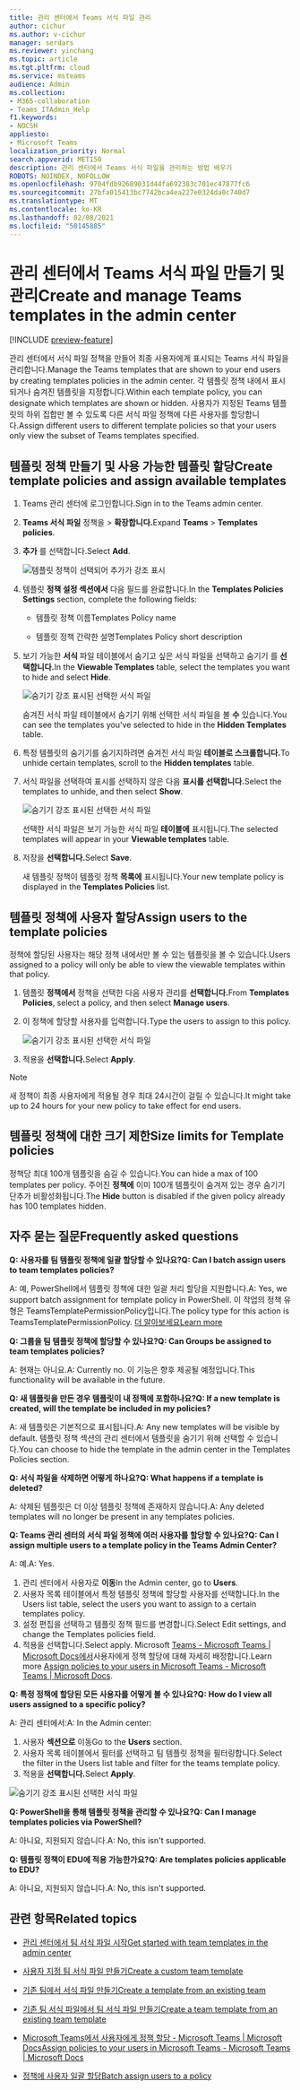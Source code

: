 ```yaml
---
title: 관리 센터에서 Teams 서식 파일 관리
author: cichur
ms.author: v-cichur
manager: serdars
ms.reviewer: yinchang
ms.topic: article
ms.tgt.pltfrm: cloud
ms.service: msteams
audience: Admin
ms.collection:
- M365-collaboration
- Teams_ITAdmin_Help
f1.keywords:
- NOCSH
appliesto:
- Microsoft Teams
localization_priority: Normal
search.appverid: MET150
description: 관리 센터에서 Teams 서식 파일을 관리하는 방법 배우기
ROBOTS: NOINDEX, NOFOLLOW
ms.openlocfilehash: 9704fdb92689031d44fa692383c701ec47877fc6
ms.sourcegitcommit: 27bfa015413bc7742bca4ea227e0324da0c740d7
ms.translationtype: MT
ms.contentlocale: ko-KR
ms.lasthandoff: 02/08/2021
ms.locfileid: "50145885"
---
```

# <a name="create-and-manage-teams-templates-in-the-admin-center"></a><span data-ttu-id="77cf1-103">관리 센터에서 Teams 서식 파일 만들기 및 관리</span><span class="sxs-lookup"><span data-stu-id="77cf1-103">Create and manage Teams templates in the admin center</span></span>

[!INCLUDE [preview-feature](includes/preview-feature.md)]

<span data-ttu-id="77cf1-104">관리 센터에서 서식 파일 정책을 만들어 최종 사용자에게 표시되는 Teams 서식 파일을 관리합니다.</span><span class="sxs-lookup"><span data-stu-id="77cf1-104">Manage the Teams templates that are shown to your end users by creating templates policies in the admin center.</span></span> <span data-ttu-id="77cf1-105">각 템플릿 정책 내에서 표시되거나 숨겨진 템플릿을 지정합니다.</span><span class="sxs-lookup"><span data-stu-id="77cf1-105">Within each template policy, you can designate which templates are shown or hidden.</span></span>
<span data-ttu-id="77cf1-106">사용자가 지정된 Teams 템플릿의 하위 집합만 볼 수 있도록 다른 서식 파일 정책에 다른 사용자를 할당합니다.</span><span class="sxs-lookup"><span data-stu-id="77cf1-106">Assign different users to different template policies so that your users only view the subset of Teams templates specified.</span></span>

## <a name="create-template-policies-and-assign-available-templates"></a><span data-ttu-id="77cf1-107">템플릿 정책 만들기 및 사용 가능한 템플릿 할당</span><span class="sxs-lookup"><span data-stu-id="77cf1-107">Create template policies and assign available templates</span></span>

1. <span data-ttu-id="77cf1-108">Teams 관리 센터에 로그인합니다.</span><span class="sxs-lookup"><span data-stu-id="77cf1-108">Sign in to the Teams admin center.</span></span>

2. <span data-ttu-id="77cf1-109">**Teams 서식 파일** 정책을  >  **확장합니다.**</span><span class="sxs-lookup"><span data-stu-id="77cf1-109">Expand **Teams** > **Templates policies**.</span></span>

3. <span data-ttu-id="77cf1-110">**추가** 를 선택합니다.</span><span class="sxs-lookup"><span data-stu-id="77cf1-110">Select **Add**.</span></span>

    ![템플릿 정책이 선택되어 추가가 강조 표시](media/template-policies-1.png)

1. <span data-ttu-id="77cf1-112">템플릿 **정책 설정 섹션에서** 다음 필드를 완료합니다.</span><span class="sxs-lookup"><span data-stu-id="77cf1-112">In the **Templates Policies Settings** section, complete the following fields:</span></span>

    - <span data-ttu-id="77cf1-113">템플릿 정책 이름</span><span class="sxs-lookup"><span data-stu-id="77cf1-113">Templates Policy name</span></span>

    - <span data-ttu-id="77cf1-114">템플릿 정책 간략한 설명</span><span class="sxs-lookup"><span data-stu-id="77cf1-114">Templates Policy short description</span></span>

2. <span data-ttu-id="77cf1-115">보기 가능한 **서식** 파일 테이블에서 숨기고 싶은 서식 파일을 선택하고 숨기기 를 **선택합니다.**</span><span class="sxs-lookup"><span data-stu-id="77cf1-115">In the **Viewable Templates** table, select the templates you want to hide and select **Hide**.</span></span>

    ![숨기기 강조 표시된 선택한 서식 파일](media/template-policies-2.png)

    <span data-ttu-id="77cf1-117">숨겨진 서식 파일 테이블에서 숨기기 위해 선택한 서식 파일을 볼 **수** 있습니다.</span><span class="sxs-lookup"><span data-stu-id="77cf1-117">You can see the templates you've selected to hide in the **Hidden Templates** table.</span></span>

1. <span data-ttu-id="77cf1-118">특정 템플릿의 숨기기를 숨기지하려면 숨겨진 서식 파일 **테이블로 스크롤합니다.**</span><span class="sxs-lookup"><span data-stu-id="77cf1-118">To unhide certain templates, scroll to the **Hidden templates** table.</span></span>

1. <span data-ttu-id="77cf1-119">서식 파일을 선택하여 표시를 선택하지 않은 다음 **표시를 선택합니다.**</span><span class="sxs-lookup"><span data-stu-id="77cf1-119">Select the templates to unhide, and then select **Show**.</span></span>

   ![숨기기 강조 표시된 선택한 서식 파일](media/template-policies-3.png)

   <span data-ttu-id="77cf1-121">선택한 서식 파일은 보기 가능한 서식 파일 **테이블에** 표시됩니다.</span><span class="sxs-lookup"><span data-stu-id="77cf1-121">The selected templates will appear in your **Viewable templates** table.</span></span>
3. <span data-ttu-id="77cf1-122">저장을 **선택합니다.**</span><span class="sxs-lookup"><span data-stu-id="77cf1-122">Select **Save**.</span></span>

   <span data-ttu-id="77cf1-123">새 템플릿 정책이 템플릿 정책 **목록에** 표시됩니다.</span><span class="sxs-lookup"><span data-stu-id="77cf1-123">Your new template policy is displayed in the **Templates Policies** list.</span></span>

## <a name="assign-users-to-the-template-policies"></a><span data-ttu-id="77cf1-124">템플릿 정책에 사용자 할당</span><span class="sxs-lookup"><span data-stu-id="77cf1-124">Assign users to the template policies</span></span>

<span data-ttu-id="77cf1-125">정책에 할당된 사용자는 해당 정책 내에서만 볼 수 있는 템플릿을 볼 수 있습니다.</span><span class="sxs-lookup"><span data-stu-id="77cf1-125">Users assigned to a policy will only be able to view the viewable templates within that policy.</span></span>

1. <span data-ttu-id="77cf1-126">템플릿 **정책에서** 정책을 선택한 다음 사용자 관리를 **선택합니다.**</span><span class="sxs-lookup"><span data-stu-id="77cf1-126">From **Templates Policies**, select a policy, and then select **Manage users**.</span></span>

2. <span data-ttu-id="77cf1-127">이 정책에 할당할 사용자를 입력합니다.</span><span class="sxs-lookup"><span data-stu-id="77cf1-127">Type the users to assign to this policy.</span></span>

   ![숨기기 강조 표시된 선택한 서식 파일](media/template-policies-4.png)

3. <span data-ttu-id="77cf1-129">적용을 **선택합니다.**</span><span class="sxs-lookup"><span data-stu-id="77cf1-129">Select **Apply**.</span></span>

> [!Note]
> <span data-ttu-id="77cf1-130">새 정책이 최종 사용자에게 적용될 경우 최대 24시간이 걸릴 수 있습니다.</span><span class="sxs-lookup"><span data-stu-id="77cf1-130">It might take up to 24 hours for your new policy to take effect for end users.</span></span>

## <a name="size-limits-for-template-policies"></a><span data-ttu-id="77cf1-131">템플릿 정책에 대한 크기 제한</span><span class="sxs-lookup"><span data-stu-id="77cf1-131">Size limits for Template policies</span></span>

<span data-ttu-id="77cf1-132">정책당 최대 100개 템플릿을 숨길 수 있습니다.</span><span class="sxs-lookup"><span data-stu-id="77cf1-132">You can hide a max of 100 templates per policy.</span></span> <span data-ttu-id="77cf1-133">주어진 **정책에** 이미 100개 템플릿이 숨겨져 있는 경우 숨기기 단추가 비활성화됩니다.</span><span class="sxs-lookup"><span data-stu-id="77cf1-133">The **Hide** button is disabled if the given policy already has 100 templates hidden.</span></span>

## <a name="frequently-asked-questions"></a><span data-ttu-id="77cf1-134">자주 묻는 질문</span><span class="sxs-lookup"><span data-stu-id="77cf1-134">Frequently asked questions</span></span>

<span data-ttu-id="77cf1-135">**Q: 사용자를 팀 템플릿 정책에 일괄 할당할 수 있나요?**</span><span class="sxs-lookup"><span data-stu-id="77cf1-135">**Q: Can I batch assign users to team templates policies?**</span></span>
  
<span data-ttu-id="77cf1-136">A: 예, PowerShell에서 템플릿 정책에 대한 일괄 처리 할당을 지원합니다.</span><span class="sxs-lookup"><span data-stu-id="77cf1-136">A: Yes, we support batch assignment for template policy in PowerShell.</span></span> <span data-ttu-id="77cf1-137">이 작업의 정책 유형은 TeamsTemplatePermissionPolicy입니다.</span><span class="sxs-lookup"><span data-stu-id="77cf1-137">The policy type for this action is TeamsTemplatePermissionPolicy.</span></span> [<span data-ttu-id="77cf1-138">더 알아보세요</span><span class="sxs-lookup"><span data-stu-id="77cf1-138">Learn more</span></span>](https://docs.microsoft.com/powershell/module/teams/new-csbatchpolicyassignmentoperation?view=teams-ps)

<span data-ttu-id="77cf1-139">**Q: 그룹을 팀 템플릿 정책에 할당할 수 있나요?**</span><span class="sxs-lookup"><span data-stu-id="77cf1-139">**Q: Can Groups be assigned to team templates policies?**</span></span>

<span data-ttu-id="77cf1-140">A: 현재는 아니요.</span><span class="sxs-lookup"><span data-stu-id="77cf1-140">A: Currently no.</span></span> <span data-ttu-id="77cf1-141">이 기능은 향후 제공될 예정입니다.</span><span class="sxs-lookup"><span data-stu-id="77cf1-141">This functionality will be available in the future.</span></span>

<span data-ttu-id="77cf1-142">**Q: 새 템플릿을 만든 경우 템플릿이 내 정책에 포함하나요?**</span><span class="sxs-lookup"><span data-stu-id="77cf1-142">**Q: If a new template is created, will the template be included in my policies?**</span></span>

<span data-ttu-id="77cf1-143">A: 새 템플릿은 기본적으로 표시됩니다.</span><span class="sxs-lookup"><span data-stu-id="77cf1-143">A: Any new templates will be visible by default.</span></span> <span data-ttu-id="77cf1-144">템플릿 정책 섹션의 관리 센터에서 템플릿을 숨기기 위해 선택할 수 있습니다.</span><span class="sxs-lookup"><span data-stu-id="77cf1-144">You can choose to hide the template in the admin center in the Templates Policies section.</span></span>

<span data-ttu-id="77cf1-145">**Q: 서식 파일을 삭제하면 어떻게 하나요?**</span><span class="sxs-lookup"><span data-stu-id="77cf1-145">**Q: What happens if a template is deleted?**</span></span>

<span data-ttu-id="77cf1-146">A: 삭제된 템플릿은 더 이상 템플릿 정책에 존재하지 않습니다.</span><span class="sxs-lookup"><span data-stu-id="77cf1-146">A: Any deleted templates will no longer be present in any templates policies.</span></span>

<span data-ttu-id="77cf1-147">**Q: Teams 관리 센터의 서식 파일 정책에 여러 사용자를 할당할 수 있나요?**</span><span class="sxs-lookup"><span data-stu-id="77cf1-147">**Q: Can I assign multiple users to a template policy in the Teams Admin Center?**</span></span>

<span data-ttu-id="77cf1-148">A: 예.</span><span class="sxs-lookup"><span data-stu-id="77cf1-148">A: Yes.</span></span>

1. <span data-ttu-id="77cf1-149">관리 센터에서 사용자로 **이동**</span><span class="sxs-lookup"><span data-stu-id="77cf1-149">In the Admin center, go to **Users**.</span></span>
1. <span data-ttu-id="77cf1-150">사용자 목록 테이블에서 특정 템플릿 정책에 할당할 사용자를 선택합니다.</span><span class="sxs-lookup"><span data-stu-id="77cf1-150">In the Users list table, select the users you want to assign to a certain templates policy.</span></span>
1. <span data-ttu-id="77cf1-151">설정 편집을 선택하고 템플릿 정책 필드를 변경합니다.</span><span class="sxs-lookup"><span data-stu-id="77cf1-151">Select Edit settings, and change the Templates policies field.</span></span>
1. <span data-ttu-id="77cf1-152">적용을 선택합니다.</span><span class="sxs-lookup"><span data-stu-id="77cf1-152">Select apply.</span></span>
   <span data-ttu-id="77cf1-153">Microsoft [Teams - Microsoft Teams \| Microsoft Docs에서](https://docs.microsoft.com/microsoftteams/assign-policies#assign-a-policy-to-a-batch-of-users)사용자에게 정책 할당에 대해 자세히 배정합니다.</span><span class="sxs-lookup"><span data-stu-id="77cf1-153">Learn more [Assign policies to your users in Microsoft Teams - Microsoft Teams \| Microsoft Docs](https://docs.microsoft.com/microsoftteams/assign-policies#assign-a-policy-to-a-batch-of-users).</span></span>

<span data-ttu-id="77cf1-154">**Q: 특정 정책에 할당된 모든 사용자를 어떻게 볼 수 있나요?**</span><span class="sxs-lookup"><span data-stu-id="77cf1-154">**Q: How do I view all users assigned to a specific policy?**</span></span>

<span data-ttu-id="77cf1-155">A: 관리 센터에서:</span><span class="sxs-lookup"><span data-stu-id="77cf1-155">A: In the Admin center:</span></span>

1. <span data-ttu-id="77cf1-156">사용자 **섹션으로** 이동</span><span class="sxs-lookup"><span data-stu-id="77cf1-156">Go to the **Users** section.</span></span>
2. <span data-ttu-id="77cf1-157">사용자 목록 테이블에서 필터를 선택하고 팀 템플릿 정책을 필터링합니다.</span><span class="sxs-lookup"><span data-stu-id="77cf1-157">Select the filter in the Users list table and filter for the teams template policy.</span></span>
3. <span data-ttu-id="77cf1-158">적용을 **선택합니다.**</span><span class="sxs-lookup"><span data-stu-id="77cf1-158">Select **Apply**.</span></span>

![숨기기 강조 표시된 선택한 서식 파일](media/template-policies-5.png)

<span data-ttu-id="77cf1-160">**Q: PowerShell을 통해 템플릿 정책을 관리할 수 있나요?**</span><span class="sxs-lookup"><span data-stu-id="77cf1-160">**Q: Can I manage templates policies via PowerShell?**</span></span>

<span data-ttu-id="77cf1-161">A: 아니요, 지원되지 않습니다.</span><span class="sxs-lookup"><span data-stu-id="77cf1-161">A: No, this isn't supported.</span></span>

<span data-ttu-id="77cf1-162">**Q: 템플릿 정책이 EDU에 적용 가능한가요?**</span><span class="sxs-lookup"><span data-stu-id="77cf1-162">**Q: Are templates policies applicable to EDU?**</span></span>

<span data-ttu-id="77cf1-163">A: 아니요, 지원되지 않습니다.</span><span class="sxs-lookup"><span data-stu-id="77cf1-163">A: No, this isn't supported.</span></span>

## <a name="related-topics"></a><span data-ttu-id="77cf1-164">관련 항목</span><span class="sxs-lookup"><span data-stu-id="77cf1-164">Related topics</span></span>

- [<span data-ttu-id="77cf1-165">관리 센터에서 팀 서식 파일 시작</span><span class="sxs-lookup"><span data-stu-id="77cf1-165">Get started with team templates in the admin center</span></span>](https://docs.microsoft.com/MicrosoftTeams/get-started-with-teams-templates-in-the-admin-console)

- [<span data-ttu-id="77cf1-166">사용자 지정 팀 서식 파일 만들기</span><span class="sxs-lookup"><span data-stu-id="77cf1-166">Create a custom team template</span></span>](https://docs.microsoft.com/MicrosoftTeams/create-a-team-template)

- [<span data-ttu-id="77cf1-167">기존 팀에서 서식 파일 만들기</span><span class="sxs-lookup"><span data-stu-id="77cf1-167">Create a template from an existing team</span></span>](https://docs.microsoft.com/MicrosoftTeams/create-template-from-existing-team)

- [<span data-ttu-id="77cf1-168">기존 팀 서식 파일에서 팀 서식 파일 만들기</span><span class="sxs-lookup"><span data-stu-id="77cf1-168">Create a team template from an existing team template</span></span>](https://docs.microsoft.com/MicrosoftTeams/create-template-from-existing-template)

- [<span data-ttu-id="77cf1-169">Microsoft Teams에서 사용자에게 정책 할당 - Microsoft Teams \| Microsoft Docs</span><span class="sxs-lookup"><span data-stu-id="77cf1-169">Assign policies to your users in Microsoft Teams - Microsoft Teams \| Microsoft Docs</span></span>](https://docs.microsoft.com/microsoftteams/assign-policies)

- [<span data-ttu-id="77cf1-170">정책에 사용자 일괄 할당</span><span class="sxs-lookup"><span data-stu-id="77cf1-170">Batch assign users to a policy</span></span>](https://docs.microsoft.com/powershell/module/teams/new-csbatchpolicyassignmentoperation?view=teams-ps)
